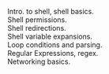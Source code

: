 Intro. to shell, shell basics.  
Shell permissions.  
Shell redirections.  
Shell variable expansions.  
Loop conditions and parsing.  
Regular Expressions, regex.  
Networking basics.  
